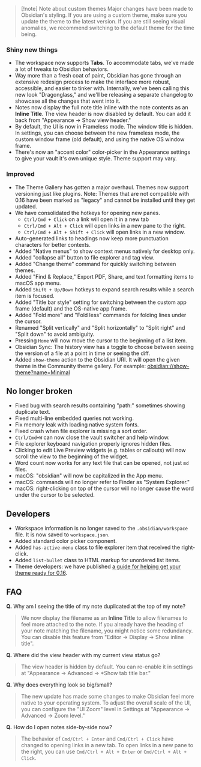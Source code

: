 > [!note] Note about custom themes
> Major changes have been made to Obsidian's styling. If you are using a custom theme, make sure you update the theme to the latest version. If you are still seeing visual anomalies, we recommend switching to the default theme for the time being.

### Shiny new things

- The workspace now supports **Tabs**. To accommodate tabs, we've made a lot of tweaks to Obsidian behaviors.
- Way more than a fresh coat of paint, Obsidian has gone through an extensive redesign process to make the interface more robust, accessible, and easier to tinker with. Internally, we've been calling this new look "Dragonglass," and we'll be releasing a separate changelog to showcase all the changes that went into it.
- Notes now display the full note title inline with the note contents as an **Inline Title**. The view header is now disabled by default. You can add it back from "Appearance → Show view header."
- By default, the UI is now in Frameless mode. The window title is hidden. In settings, you can choose between the new frameless mode, the custom window frame (old default), and using the native OS window frame.
- There's now an "accent color" color-picker in the Appearance settings to give your vault it's own unique style. Theme support may vary.

### Improved

- The Theme Gallery has gotten a major overhaul. Themes now support versioning just like plugins. Note: Themes that are not compatible with 0.16 have been marked as "legacy" and cannot be installed until they get updated.
- We have consolidated the hotkeys for opening new panes.
	- `Ctrl/Cmd + Click` on a link will open it in a new tab
	- `Ctrl/Cmd + Alt + Click` will open links in a new pane to the right.
	- `Ctrl/Cmd + Alt + Shift + Click` will open links in a new window.
- Auto-generated links to headings now keep more punctuation characters for better contexts.
- Added "Native menus" to show context menus natively for desktop only.
- Added "collapse all" button to file explorer and tag view.
- Added "Change theme" command for quickly switching between themes.
- Added "Find & Replace," Export PDF, Share, and text formatting items to macOS app menu.
- Added `Shift + Up/Down` hotkeys to expand search results while a search item is focused.
- Added "Title bar style" setting for switching between the custom app frame (default) and the OS-native app frame.
- Added "Fold more" and "Fold less" commands for folding lines under the cursor.
- Renamed "Split vertically" and "Split horizontally" to "Split right" and "Split down" to avoid ambiguity.
- Pressing `Home` will now move the cursor to the beginning of a list item.
- Obsidian Sync: The history view has a toggle to choose between seeing the version of a file at a point in time or seeing the diff.
- Added `show-theme` action to the Obsidian URI. It will open the given theme in the Community theme gallery. For example: <obsidian://show-theme?name=Minimal>

## No longer broken

- Fixed bug with search results containing "path:" sometimes showing duplicate text.
- Fixed multi-line embedded queries not working.
- Fix memory leak with loading native system fonts.
- Fixed crash when file explorer is missing a sort order.
- `Ctrl/Cmd+W` can now close the vault switcher and help window.
- File explorer keyboard navigation properly ignores hidden files.
- Clicking to edit Live Preview widgets (e.g. tables or callouts) will now scroll the view to the beginning of the widget.
- Word count now works for any text file that can be opened, not just `md` files.
- macOS: "obsidian" will now be capitalized in the App menu.
- macOS: commands will no longer refer to Finder as "System Explorer."
- macOS: right-clicking on top of the cursor will no longer cause the word under the cursor to be selected.

## Developers

- Workspace information is no longer saved to the `.obsidian/workspace` file. It is now saved to `workspace.json`.
- Added standard color picker component.
- Added `has-active-menu` class to file explorer item that received the right-click.
- Added `list-bullet` class to HTML markup for unordered list items.
- Theme developers: we have published [a guide for helping get your theme ready for 0.16](https://forum.obsidian.md/t/0-16-0-theme-migration-guide/42537).

## FAQ

**Q.** Why am I seeing the title of my note duplicated at the top of my note?

> We now display the filename as an **Inline Title** to allow filenames to feel more attached to the note. If you already have the heading of your note matching the filename, you might notice some redundancy. You can disable this feature  from "Editor → Display → Show inline title"</kbd>.

**Q.** Where did the view header with my current view status go?

> The view header is hidden by default. You can re-enable it in settings at "Appearance → Advanced → *Show tab title bar."

**Q.** Why does everything look so big/small?

> The new update has made some changes to make Obsidian feel more native to your operating system. To adjust the overall scale of the UI, you can configure the "UI Zoom" level in Settings at "Appearance → Advanced → Zoom level."

**Q.** How do I open notes side-by-side now?

> The behavior of `Cmd/Ctrl + Enter` and `Cmd/Ctrl + Click` have changed to opening links in a new tab. To open links in a new pane to the right, you can use `Cmd/Ctrl + Alt + Enter` or `Cmd/Ctrl + Alt + Click`.
